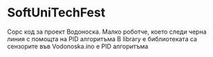 # SoftUniTechFest
Сорс код за проект Водоноска.
Малко роботче, което следи черна линия с помощта на PID алгоритъма
В library е библиотеката са сензорите
във Vodonoska.ino e PID алгоритъма
